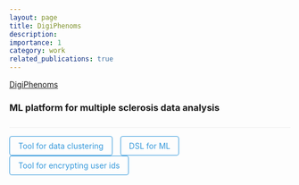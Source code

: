 ```yaml
---
layout: page
title: DigiPhenoms
description: 
importance: 1
category: work
related_publications: true
---
```


<a href="https://tu-dresden.de/bu/wirtschaft/winf/digital-health/projekte/digiphenoms>">DigiPhenoms</a>

<h3>ML platform for multiple sclerosis data analysis</h3>

<div class="project-links">
    <a href="https://github.com/stefanieZhao77/Cluster-Mate" target="_blank">Tool for data clustering</a>
    <a href="https://github.com/stefanieZhao77/DSL-ML" target="_blank">DSL for ML</a>
    <a href="https://github.com/stefanieZhao77/hash_tableid" target="_blank">Tool for encrypting user ids</a>
</div>



<style>
.projects-container {
    max-width: 800px;
    margin: 0 auto;
    padding: 20px;
}

.project-title {
    cursor: pointer;
    padding: 15px;
    background-color: #f8f9fa;
    border: 1px solid #dee2e6;
    border-radius: 5px;
    margin: 10px 0;
    transition: background-color 0.3s ease;
}

.project-title:hover {
    background-color: #e9ecef;
}

.project-details {
    display: none;
    padding: 20px;
    margin: 0 0 20px 0;
    background-color: #ffffff;
    border: 1px solid #dee2e6;
    border-radius: 0 0 5px 5px;
    border-top: none;
}

.project-details h3 {
    color: #2c3e50;
    margin-top: 0;
    font-size: 1.5em;
}

.project-details h4 {
    color: #34495e;
    margin-top: 20px;
    font-size: 1.2em;
}

.project-details p {
    color: #444;
    line-height: 1.6;
}

.project-details ul {
    list-style-type: none;
    padding-left: 0;
}

.project-details li {
    margin: 8px 0;
    padding-left: 20px;
    position: relative;
}

.project-details li:before {
    content: "•";
    position: absolute;
    left: 0;
    color: #3498db;
}

.project-links {
    margin-top: 25px;
    padding-top: 15px;
    border-top: 1px solid #eee;
}

.project-links a {
    display: inline-block;
    padding: 8px 15px;
    margin-right: 10px;
    color: #3498db;
    text-decoration: none;
    border: 1px solid #3498db;
    border-radius: 4px;
    transition: all 0.3s ease;
}

.project-links a:hover {
    background-color: #3498db;
    color: white;
}

.emoji {
    margin-right: 8px;
}
</style>